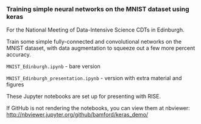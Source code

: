 ### Training simple neural networks on the MNIST dataset using keras

For the National Meeting of Data-Intensive Science CDTs in Edinburgh.

Train some simple fully-connected and convolutional networks on the MNIST dataset, with data augmentation to squeeze out a few more percent accuracy.

`MNIST_Edinburgh.ipynb` - bare version

`MNIST_Edinburgh_presentation.ipynb` -  version with extra material and figures

These Jupyter notebooks are set up for presenting with RISE.

If GitHub is not rendering the notebooks, you can view them at nbviewer:
http://nbviewer.jupyter.org/github/bamford/keras_demo/
